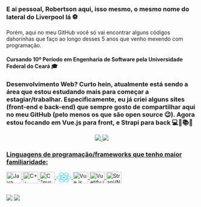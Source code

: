 ### E ai pessoal, Robertson aqui, isso mesmo, o mesmo nome do lateral do Liverpool lá ⚽
Porém, aqui no meu GitHub você só vai encontrar alguns códigos dahorinhas que faço ao longo desses 5 anos que venho mexendo com programação.
 #### Cursando 10º Período em Engenharia de Software pela Universidade Federal do Ceará 🎓
### Desenvolvimento Web? Curto hein, atualmente está sendo a área que estou estudando mais para começar a estagiar/trabalhar. Especificamente, eu já criei alguns sites (front-end e back-end) que sempre gosto de compartilhar aqui no meu GitHub (pelo menos os que são open source 😉). Agora estou focando em Vue.js para front, e Strapi para back 💻📱📚😃
<div align="center">
  <a href="https://github.com/robertsonasc">
  <img height="180em" src="https://github-readme-stats.vercel.app/api?username=robertsonasc&show_icons=true&theme=chartreuse-dark&include_all_commits=true&count_private=true"/>
  <img height="180em" src="https://github-readme-stats.vercel.app/api/top-langs/?username=robertsonasc&layout=compact&theme=chartreuse-dark"/>
</div>

### Linguagens de programação/frameworks que tenho maior familiaridade:
<div style="display: inline_block">
  <img align="center" title="Java" height="30" width="40" src="https://cdn.jsdelivr.net/gh/devicons/devicon/icons/java/java-original.svg">
  <img align="center" title="C++" height="30" width="40" src="https://cdn.jsdelivr.net/gh/devicons/devicon/icons/cplusplus/cplusplus-original.svg">
  <img align="center" title="C &#34;puro&#34;" height="30" width="40" src="https://cdn.jsdelivr.net/gh/devicons/devicon/icons/c/c-original.svg">
  <img align="center" title="React.js" height="30" width="40" src="https://raw.githubusercontent.com/devicons/devicon/master/icons/react/react-original.svg">
  <img align="center" title="Vue.js" height="30" width="40" src="https://cdn.jsdelivr.net/gh/devicons/devicon/icons/vuejs/vuejs-original.svg">
  <img align="center" title="Vuetify.js" height="30" width="40" src="https://cdn.jsdelivr.net/gh/devicons/devicon/icons/vuetify/vuetify-original.svg">
  <img align="center" title="Strapi/Node.js" height="30" width="40" src="https://cdn.jsdelivr.net/gh/devicons/devicon/icons/nodejs/nodejs-original.svg">
  
</div>

  ##

<div> 
 <a href="https://discordapp.com/users/790652525190840340" target="_blank"><img src="https://img.shields.io/badge/Discord-7289DA?style=for-the-badge&logo=discord logoColor=white" target="_blank"></a> 
  <a href="https://www.linkedin.com/in/robertsonasc" target="_blank"><img src="https://img.shields.io/badge/-LinkedIn-%230077B5?style=for-the-badge&logo=linkedin&logoColor=white" target="_blank"></a> 
</div>
